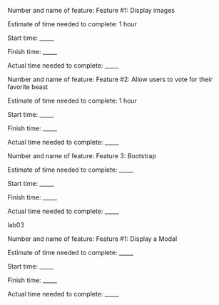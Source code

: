 Number and name of feature: Feature #1: Display images

Estimate of time needed to complete: 1 hour

Start time: _____

Finish time: _____

Actual time needed to complete: _____


Number and name of feature: Feature #2: Allow users to vote for their favorite beast

Estimate of time needed to complete: 1 hour

Start time: _____

Finish time: _____

Actual time needed to complete: _____


Number and name of feature: Feature 3: Bootstrap

Estimate of time needed to complete: _____

Start time: _____

Finish time: _____

Actual time needed to complete: _____


lab03

Number and name of feature: Feature #1: Display a Modal

Estimate of time needed to complete: _____

Start time: _____

Finish time: _____

Actual time needed to complete: _____
